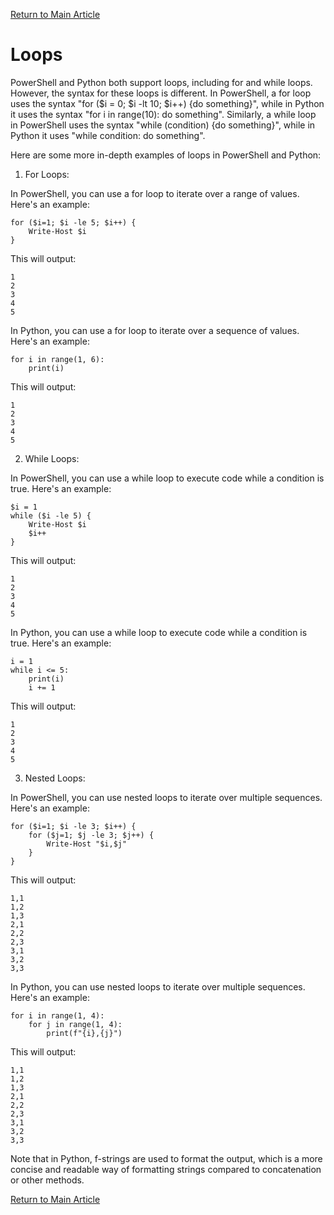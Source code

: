 [Return to Main Article](/Articles/Posh_vs_Python.md)<br>

# Loops

PowerShell and Python both support loops, including for and while loops. However, the syntax for these loops is different. In PowerShell, a for loop uses the syntax "for ($i = 0; $i -lt 10; $i++) {do something}", while in Python it uses the syntax "for i in range(10): do something". Similarly, a while loop in PowerShell uses the syntax "while (condition) {do something}", while in Python it uses "while condition: do something".

Here are some more in-depth examples of loops in PowerShell and Python:

1. For Loops:

In PowerShell, you can use a for loop to iterate over a range of values. Here's an example:

```
for ($i=1; $i -le 5; $i++) {
    Write-Host $i
}
```

This will output:

```
1
2
3
4
5
```

In Python, you can use a for loop to iterate over a sequence of values. Here's an example:

```
for i in range(1, 6):
    print(i)
```

This will output:

```
1
2
3
4
5
```

2. While Loops:

In PowerShell, you can use a while loop to execute code while a condition is true. Here's an example:

```
$i = 1
while ($i -le 5) {
    Write-Host $i
    $i++
}
```

This will output:

```
1
2
3
4
5
```

In Python, you can use a while loop to execute code while a condition is true. Here's an example:

```
i = 1
while i <= 5:
    print(i)
    i += 1
```

This will output:

```
1
2
3
4
5
```

3. Nested Loops:

In PowerShell, you can use nested loops to iterate over multiple sequences. Here's an example:

```
for ($i=1; $i -le 3; $i++) {
    for ($j=1; $j -le 3; $j++) {
        Write-Host "$i,$j"
    }
}
```

This will output:

```
1,1
1,2
1,3
2,1
2,2
2,3
3,1
3,2
3,3
```

In Python, you can use nested loops to iterate over multiple sequences. Here's an example:

```
for i in range(1, 4):
    for j in range(1, 4):
        print(f"{i},{j}")
```

This will output:

```
1,1
1,2
1,3
2,1
2,2
2,3
3,1
3,2
3,3
```

Note that in Python, f-strings are used to format the output, which is a more concise and readable way of formatting strings compared to concatenation or other methods.


[Return to Main Article](/Articles/Posh_vs_Python.md)<br>
